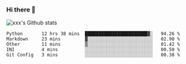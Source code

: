 ### Hi there 👋

<!--
**sdy623/sdy623** is a ✨ _special_ ✨ repository because its `README.md` (this file) appears on your GitHub profile.

Here are some ideas to get you started:

- 🔭 I’m currently working on ...
- 🌱 I’m currently learning ...
- 👯 I’m looking to collaborate on ...
- 🤔 I’m looking for help with ...
- 💬 Ask me about ...
- 📫 How to reach me: ...
- 😄 Pronouns: ...
- ⚡ Fun fact: ...
-->
![xxx's Github stats](https://github-readme-stats.vercel.app/api?username=sdy623&show_icons=true)

<!--START_SECTION:waka-->
```text
Python       12 hrs 38 mins  ███████████████████████▓░   94.26 % 
Markdown     23 mins         ▓░░░░░░░░░░░░░░░░░░░░░░░░   02.90 % 
Other        11 mins         ▒░░░░░░░░░░░░░░░░░░░░░░░░   01.42 % 
INI          4 mins          ░░░░░░░░░░░░░░░░░░░░░░░░░   00.50 % 
Git Config   3 mins          ░░░░░░░░░░░░░░░░░░░░░░░░░   00.38 % 
```
<!--END_SECTION:waka-->
